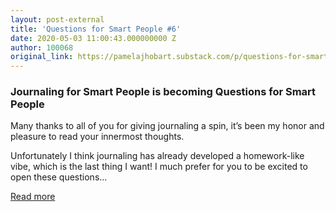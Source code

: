 ```yaml
---
layout: post-external
title: 'Questions for Smart People #6'
date: 2020-05-03 11:00:43.000000000 Z
author: 100068
original_link: https://pamelajhobart.substack.com/p/questions-for-smart-people-6
---
```


### Journaling for Smart People is becoming Questions for Smart People

Many thanks to all of you for giving journaling a spin, it’s been my honor and pleasure to read your innermost thoughts.

Unfortunately I think journaling has already developed a homework-like vibe, which is the last thing I want! I much prefer for you to be excited to open these questions…

[Read more](https://pamelajhobart.substack.com/p/questions-for-smart-people-6)

